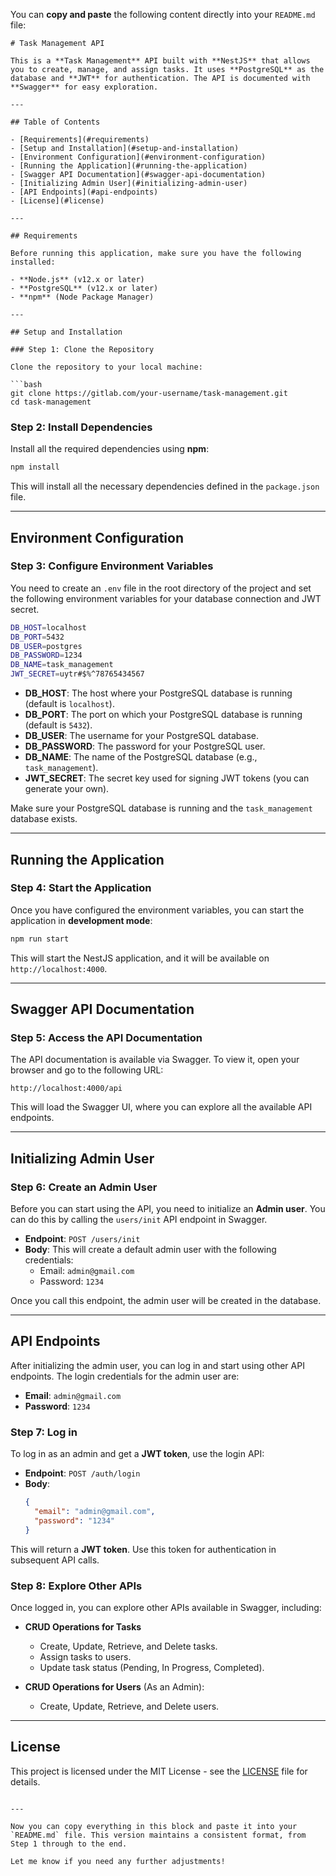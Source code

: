 You can **copy and paste** the following content directly into your `README.md` file:

```
# Task Management API

This is a **Task Management** API built with **NestJS** that allows you to create, manage, and assign tasks. It uses **PostgreSQL** as the database and **JWT** for authentication. The API is documented with **Swagger** for easy exploration.

---

## Table of Contents

- [Requirements](#requirements)
- [Setup and Installation](#setup-and-installation)
- [Environment Configuration](#environment-configuration)
- [Running the Application](#running-the-application)
- [Swagger API Documentation](#swagger-api-documentation)
- [Initializing Admin User](#initializing-admin-user)
- [API Endpoints](#api-endpoints)
- [License](#license)

---

## Requirements

Before running this application, make sure you have the following installed:

- **Node.js** (v12.x or later)
- **PostgreSQL** (v12.x or later)
- **npm** (Node Package Manager)

---

## Setup and Installation

### Step 1: Clone the Repository

Clone the repository to your local machine:

```bash
git clone https://gitlab.com/your-username/task-management.git
cd task-management
```

### Step 2: Install Dependencies

Install all the required dependencies using **npm**:

```bash
npm install
```

This will install all the necessary dependencies defined in the `package.json` file.

---

## Environment Configuration

### Step 3: Configure Environment Variables

You need to create an `.env` file in the root directory of the project and set the following environment variables for your database connection and JWT secret.

```bash
DB_HOST=localhost
DB_PORT=5432
DB_USER=postgres
DB_PASSWORD=1234
DB_NAME=task_management
JWT_SECRET=uytr#$%^78765434567
```

- **DB_HOST**: The host where your PostgreSQL database is running (default is `localhost`).
- **DB_PORT**: The port on which your PostgreSQL database is running (default is `5432`).
- **DB_USER**: The username for your PostgreSQL database.
- **DB_PASSWORD**: The password for your PostgreSQL user.
- **DB_NAME**: The name of the PostgreSQL database (e.g., `task_management`).
- **JWT_SECRET**: The secret key used for signing JWT tokens (you can generate your own).

Make sure your PostgreSQL database is running and the `task_management` database exists.

---

## Running the Application

### Step 4: Start the Application

Once you have configured the environment variables, you can start the application in **development mode**:

```bash
npm run start
```

This will start the NestJS application, and it will be available on `http://localhost:4000`.

---

## Swagger API Documentation

### Step 5: Access the API Documentation

The API documentation is available via Swagger. To view it, open your browser and go to the following URL:

```
http://localhost:4000/api
```

This will load the Swagger UI, where you can explore all the available API endpoints.

---

## Initializing Admin User

### Step 6: Create an Admin User

Before you can start using the API, you need to initialize an **Admin user**. You can do this by calling the `users/init` API endpoint in Swagger.

- **Endpoint**: `POST /users/init`
- **Body**: This will create a default admin user with the following credentials:
  - Email: `admin@gmail.com`
  - Password: `1234`

Once you call this endpoint, the admin user will be created in the database.

---

## API Endpoints

After initializing the admin user, you can log in and start using other API endpoints. The login credentials for the admin user are:

- **Email**: `admin@gmail.com`
- **Password**: `1234`

### Step 7: Log in

To log in as an admin and get a **JWT token**, use the login API:

- **Endpoint**: `POST /auth/login`
- **Body**:
  ```json
  {
    "email": "admin@gmail.com",
    "password": "1234"
  }
  ```

This will return a **JWT token**. Use this token for authentication in subsequent API calls.

### Step 8: Explore Other APIs

Once logged in, you can explore other APIs available in Swagger, including:

- **CRUD Operations for Tasks**
  - Create, Update, Retrieve, and Delete tasks.
  - Assign tasks to users.
  - Update task status (Pending, In Progress, Completed).

- **CRUD Operations for Users** (As an Admin):
  - Create, Update, Retrieve, and Delete users.

---

## License

This project is licensed under the MIT License - see the [LICENSE](LICENSE) file for details.
```

---

Now you can copy everything in this block and paste it into your `README.md` file. This version maintains a consistent format, from Step 1 through to the end.

Let me know if you need any further adjustments!
